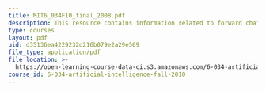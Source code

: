 ```yaml
---
title: MIT6_034F10_final_2008.pdf
description: This resource contains information related to forward chaining.
type: courses
layout: pdf
uid: d35136ea4229232d216b079e2a29e569
file_type: application/pdf
file_location: >-
  https://open-learning-course-data-ci.s3.amazonaws.com/6-034-artificial-intelligence-fall-2010/d35136ea4229232d216b079e2a29e569_MIT6_034F10_final_2008.pdf
course_id: 6-034-artificial-intelligence-fall-2010
---
```

